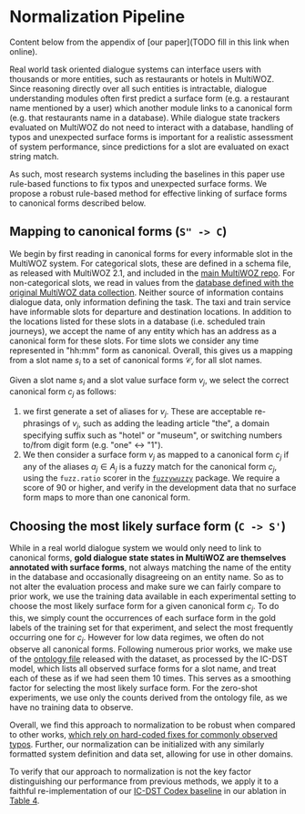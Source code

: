 # Normalization Pipeline

Content below from the appendix of [our paper](TODO fill in this link when online).

Real world task oriented dialogue systems can interface users with thousands or more entities, such as restaurants
or hotels in MultiWOZ. Since reasoning directly over all such entities is intractable, dialogue understanding modules
often first predict a surface form (e.g. a restaurant name mentioned by a user) which another module links to a 
canonical form (e.g. that restaurants name in a database). While dialogue state trackers evaluated on MultiWOZ do not
need to interact with a database, handling of typos and unexpected surface forms is important for a realistic 
assessment of system performance, since predictions for a slot are evaluated on exact string match.

As such, most research systems including the baselines in this paper use rule-based functions to fix typos and 
unexpected surface forms. We propose a robust rule-based method for effective linking of surface forms to canonical 
forms described below.

## Mapping to canonical forms (`S" -> C`)
We begin by first reading in canonical forms for every informable slot in the MultiWOZ system. For categorical slots, 
these are defined in a schema file, as released with MultiWOZ 2.1, and included in the 
[main MultiWOZ repo]((https://github.com/budzianowski/multiwoz/blob/master/data/MultiWOZ_2.2/schema.json)). 
For non-categorical slots, we read in values from the 
[database defined with the original MultiWOZ data collection](https://github.com/budzianowski/multiwoz/tree/master/db). 
Neither source of information contains dialogue data, only information defining the task. The taxi and train service 
have informable slots for departure and destination locations. In addition to the locations listed for these slots in a 
database (i.e. scheduled train journeys), we accept the name of any entity which has an address as a canonical form 
for these slots. For time slots we consider any time represented in "hh:mm" form as canonical. Overall, this gives us 
a mapping from a slot name $s_i$ to a set of canonical forms $\mathcal{C_i}$ for all slot names. 

Given a slot name $s_i$ and a slot value surface form $v_j$, we select the correct canonical form $c_j$ as follows: 

1. we first generate a set of aliases for $v_j$. These are acceptable re-phrasings of $v_j$, such as adding the leading 
article "the", a domain specifying suffix such as "hotel" or "museum", or switching numbers to/from digit form 
(e.g. "one" $\leftrightarrow$ "1"). 
2. We then consider a surface form $v_j$ as mapped to a canonical form $c_j$ if any of the aliases $a_j \in A_j$ is a 
fuzzy match for the canonical form $c_j$, using the `fuzz.ratio` scorer in the 
[`fuzzywuzzy`](https://pypi.org/project/fuzzywuzzy/) package. We require a score of 90 or higher, and verify in the 
development data that no surface form maps to more than one canonical form. 

## Choosing the most likely surface form (`C -> S'`) 

While in a real world dialogue system we would only need to link to canonical forms, 
**gold dialogue state states in MultiWOZ are themselves annotated with surface forms**, not always matching the name of 
the entity in the database and occasionally disagreeing on an entity name. So as to not alter the evaluation process 
and make sure we can fairly compare to prior work, we use the training data available in each experimental setting to 
choose the most likely surface form for a given canonical form $c_j$. To do this, we simply count the occurrences of 
each surface form in the gold labels of the training set for that experiment, and select the most frequently occurring 
one for $c_j$. However for low data regimes, we often do not observe all canonical forms. Following numerous prior 
works, we make use of the [ontology file](../db/multiwoz/2.4/ontology.json) released with the dataset, 
as processed by the IC-DST model, which lists all observed surface forms for a slot name, and treat each of these as 
if we had seen them 10 times. This serves as a smoothing factor for selecting the most likely surface form. For the 
zero-shot experiments, we use only the counts derived from the ontology file, as we have no training data to observe.

Overall, we find this approach to normalization to be robust when compared to other works, [which rely on hard-coded 
fixes for commonly observed typos](../utils/ic_dst_typo_fix.py). Further, our normalization can be initialized 
with any similarly formatted system definition and data set, allowing for use in other domains.

To verify that our approach to normalization is not the key factor distinguishing our performance from previous methods,
we apply it to a faithful re-implementation of our [IC-DST Codex baseline](https://arxiv.org/abs/2203.08568) in our 
ablation in [Table 4](https://aclanthology.org/2023.findings-acl.344.pdf).
